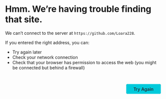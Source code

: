 
<br>
<br>
<br>
<br>
<br>

# Hmm. We’re having trouble finding that site.

We can’t connect to the server at `https://github.com/Loara228`.

If you entered the right address, you can:

- Try again later
- Check your network connection
- Check that your browser has permission to access the web (you might be connected but behind a firewall)

<br>

<a href="https://github.com/Loara228?tab=overview&from=2022-12-01&to=2022-12-31"><img align="right" src="g/images/btn.png"/></a>

<br>
<br>
<br>
<br>
<br>
